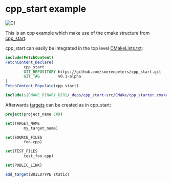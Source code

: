 # cpp_start example
![CI](https://github.com/soerenPeters/cpp_start_example/workflows/build/badge.svg)

This is an cpp example which make use of the cmake structure from [cpp_start](https://github.com/soerenPeters/cpp_start).

cpp_start can easily be integrated in the top level [CMakeLists.txt](CMakeLists.txt):
```cmake
include(FetchContent)
FetchContent_Declare(
        cpp_start
        GIT_REPOSITORY https://github.com/soerenpeters/cpp_start.git
        GIT_TAG        v0.1-alpha
)
FetchContent_Populate(cpp_start)

include(${CMAKE_BINARY_DIR}/_deps/cpp_start-src/CMake/cpp_starter.cmake)
```

Afterwards [targets](src/adder/CMakeLists.txt) can be created as in cpp_start:

```cmake
project(project_name CXX)

set(TARGET_NAME
        my_target_name)

set(SOURCE_FILES
        foo.cpp)

set(TEST_FILES
        test_foo.cpp)

set(PUBLIC_LINK)

add_target(BUILDTYPE static)
```